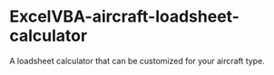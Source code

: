 # ExcelVBA-aircraft-loadsheet-calculator
A loadsheet calculator that can be customized for your aircraft type.
